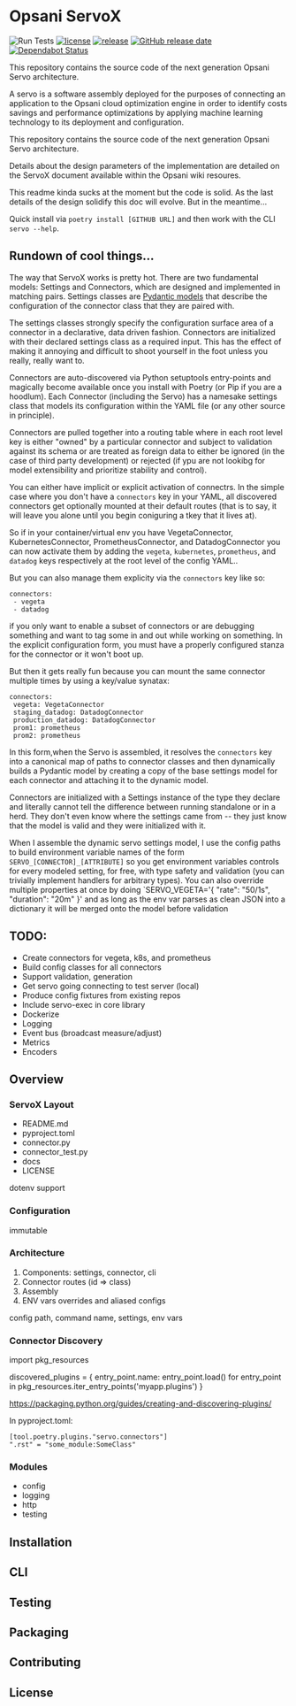# Opsani ServoX
![Run Tests](https://github.com/opsani/ServoX/workflows/Run%20Tests/badge.svg)
[![license](https://img.shields.io/github/license/opsani/servox.svg)](https://github.com/opsani/servox/blob/master/LICENSE)
[![release](https://img.shields.io/github/release/opsani/servox.svg)](https://github.com/opsani/servox/releases/latest)
[![GitHub release date](https://img.shields.io/github/release-date/opsani/servox.svg)](https://github.com/opsani/servox/releases)
[![Dependabot Status](https://api.dependabot.com/badges/status?host=github&repo=opsani/servox)](https://dependabot.com)


This repository contains the source code of the next generation Opsani Servo architecture.

A servo is a software assembly deployed for the purposes of connecting an application to the
Opsani cloud optimization engine in order to identify costs savings and performance optimizations
by applying machine learning technology to its deployment and configuration. 



This repository contains the source code of the next generation Opsani Servo architecture.

Details about the design parameters of the implementation are detailed on the ServoX document available within the
Opsani wiki resoures.

This readme kinda sucks at the moment but the code is solid. As the last details of the design solidify this doc will evolve. But in the meantime...

Quick install via `poetry install [GITHUB URL]` and then work with the CLI `servo --help`. 

## Rundown of cool things...

The way that ServoX works is pretty hot. There are two fundamental models: Settings and Connectors, which are designed and implemented in matching pairs.
Settings classes are [Pydantic models](https://pydantic-docs.helpmanual.io/usage/models/) that describe the configuration of the connector class that they are paired with. 

The settings classes strongly specify the configuration surface area of a connector in a declarative, data driven fashion. Connectors are initialized with their
declared settings class as a required input. This has the effect of making it annoying and difficult to shoot yourself in the foot unless you really, really want to.

Connectors are auto-discovered via Python setuptools entry-points and magically become available once you install with Poetry (or Pip if you are a hoodlum). Each Connector (including the Servo) has a namesake settings class that models its configuration within the YAML file (or any other source in principle).

Connectors are pulled together into a routing table where in each root level key is either "owned" by a particular connector and subject to validation against its schema or are treated as foreign data to either be ignored (in the case of third party development) or rejected (if ypu are not lookibg for model extensibility and prioritize stability
and control).

You can either have implicit or explicit activation of connectrs. In the simple case where you don't have a `connectors` key in your YAML, all discovered connectors get optionally mounted at their default routes (that is to say, it will leave you alone until you begin coniguring a tkey that it lives at).

So if in your container/virtual env you have VegetaConnector, KubernetesConnector, PrometheusConnector, and DatadogConnector you can now activate them by adding the `vegeta`, `kubernetes`, `prometheus`, and `datadog` keys respectively at the root level of the config YAML..

But you can also manage them explicity via the `connectors` key like so:

```
connectors:
 - vegeta
 - datadog
```

if you only want to enable a subset of connectors or are debugging something and want to tag some in and out while working on something. In the explicit configuration form, you must have a properly configured stanza for the connector or it won't boot up.

But then it gets really fun because you can mount the same connector multiple times by using a key/value synatax:

```
connectors:
 vegeta: VegetaConnector
 staging_datadog: DatadogConnector
 production_datadog: DatadogConnector
 prom1: prometheus
 prom2: prometheus
```

In this form,when the Servo is assembled, it resolves the `connectors` key into a canonical map of paths to connector classes and then dynamically builds a Pydantic model by  creating a copy of the base settings model for each connector and attaching it to the dynamic model.

Connectors are initialized with a Settings instance of the type they declare and literally cannot tell the difference between running standalone or in a herd. They don't even know where the settings came from -- they just know that the model is valid and they were initialized with it.

When I assemble the dynamic servo settings model, I use the config paths to build environment variable names of the form `SERVO_[CONNECTOR]_[ATTRIBUTE]` so you get environment variables controls for every modeled setting, for free, with type safety and validation (you can trivially implement handlers for arbitrary types). You can also override multiple properties at once by doing `SERVO_VEGETA='{ "rate": "50/1s", "duration": "20m" }' and as long as the env var parses as clean JSON into a dictionary it will be merged onto the model before validation

## TODO:

* Create connectors for vegeta, k8s, and prometheus
* Build config classes for all connectors
* Support validation, generation
* Get servo going connecting to test server (local)
* Produce config fixtures from existing repos
* Include servo-exec in core library
* Dockerize
* Logging
* Event bus (broadcast measure/adjust)
* Metrics
* Encoders

## Overview

### ServoX Layout

* README.md
* pyproject.toml
* connector.py
* connector_test.py
* docs
* LICENSE

dotenv support

### Configuration

immutable


### Architecture

1. Components: settings, connector, cli
2. Connector routes (id => class)
3. Assembly
4. ENV vars overrides and aliased configs

config path, command name, settings, env vars

### Connector Discovery



import pkg_resources

discovered_plugins = {
    entry_point.name: entry_point.load()
    for entry_point
    in pkg_resources.iter_entry_points('myapp.plugins')
}

https://packaging.python.org/guides/creating-and-discovering-plugins/

In pyproject.toml:
```
[tool.poetry.plugins."servo.connectors"]
".rst" = "some_module:SomeClass"
```

### Modules

* config
* logging
* http
* testing

## Installation

## CLI

## Testing

## Packaging

## Contributing

## License

